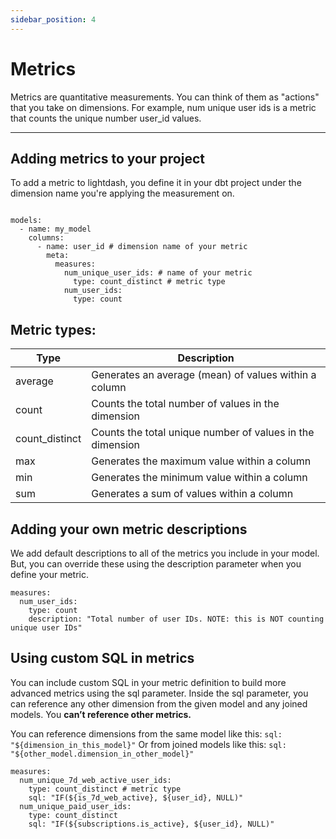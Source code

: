 ```yaml
---
sidebar_position: 4
---
```


# Metrics

Metrics are quantitative measurements. You can think of them as "actions" that you take on dimensions. For example, num unique user ids is a metric that counts the unique number user_id values.

---

## Adding metrics to your project

To add a metric to lightdash, you define it in your dbt project under the dimension name you're applying the measurement on.

```version: 2

models:
  - name: my_model
    columns:
      - name: user_id # dimension name of your metric
        meta:
          measures:
            num_unique_user_ids: # name of your metric
              type: count_distinct # metric type
            num_user_ids:
              type: count
```

## Metric types:

| Type            | Description                                               |
| --------------- | --------------------------------------------------------- |
| average         | Generates an average (mean) of values within a column     |
| count           | Counts the total number of values in the dimension        |
| count_distinct  | Counts the total unique number of values in the dimension |
| max             | Generates the maximum value within a column               |
| min             | Generates the minimum value within a column               |
| sum             | Generates a sum of values within a column                 |

## Adding your own metric descriptions

We add default descriptions to all of the metrics you include in your model. But, you can override these using the description parameter when you define your metric.

```
measures:
  num_user_ids:
    type: count
    description: "Total number of user IDs. NOTE: this is NOT counting unique user IDs"
```

## Using custom SQL in metrics

You can include custom SQL in your metric definition to build more advanced metrics using the sql parameter.
Inside the sql parameter, you can reference any other dimension from the given model and any joined models. You **can’t reference other metrics.**

You can reference dimensions from the same model like this: `sql: "${dimension_in_this_model}"`
Or from joined models like this: `sql: "${other_model.dimension_in_other_model}"`

```
measures:
  num_unique_7d_web_active_user_ids:
    type: count_distinct # metric type
    sql: "IF(${is_7d_web_active}, ${user_id}, NULL)"
  num_unique_paid_user_ids:
    type: count_distinct
    sql: "IF(${subscriptions.is_active}, ${user_id}, NULL)"
```
